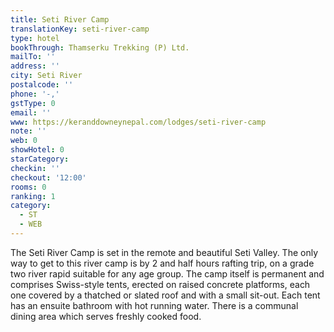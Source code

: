 ```yaml
---
title: Seti River Camp
translationKey: seti-river-camp
type: hotel
bookThrough: Thamserku Trekking (P) Ltd.
mailTo: ''
address: ''
city: Seti River
postalcode: ''
phone: '-,'
gstType: 0
email: ''
www: https://keranddowneynepal.com/lodges/seti-river-camp
note: ''
web: 0
showHotel: 0
starCategory: 
checkin: ''
checkout: '12:00'
rooms: 0
ranking: 1
category:
  - ST
  - WEB
---
```





The Seti River Camp is set in the remote and beautiful Seti Valley. The only way to get to this river camp is by 2 and half hours rafting trip, on a grade two river rapid suitable for any age group. The camp itself is permanent and comprises Swiss-style tents, erected on raised concrete platforms, each one covered by a thatched or slated roof and with a small sit-out.  Each tent has an ensuite bathroom with hot running water. There is a communal dining area which serves freshly cooked food.